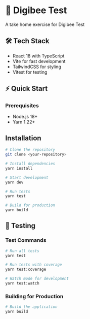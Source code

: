 # 🚀 Digibee Test

A take home exercise for Digibee Test

## 🛠️ Tech Stack

- React 18 with TypeScript
- Vite for fast development
- TailwindCSS for styling
- Vitest for testing

## ⚡ Quick Start

### Prerequisites

- Node.js 18+
- Yarn 1.22+

## Installation

```bash
# Clone the repository
git clone <your-repository>

# Install dependencies
yarn install

# Start development
yarn dev

# Run tests
yarn test

# Build for production
yarn build
```

## 🧪 Testing

### Test Commands

```bash
# Run all tests
yarn test

# Run tests with coverage
yarn test:coverage

# Watch mode for development
yarn test:watch
```

### Building for Production

```bash
# Build the application
yarn build

```
